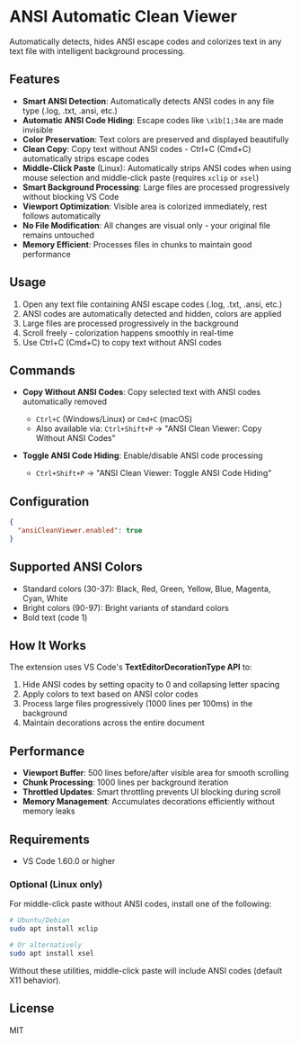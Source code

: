 # ANSI Automatic Clean Viewer

Automatically detects, hides ANSI escape codes and colorizes text in any text file with intelligent background processing.

## Features

- **Smart ANSI Detection**: Automatically detects ANSI codes in any file type (.log, .txt, .ansi, etc.)
- **Automatic ANSI Code Hiding**: Escape codes like `\x1b[1;34m` are made invisible
- **Color Preservation**: Text colors are preserved and displayed beautifully
- **Clean Copy**: Copy text without ANSI codes - Ctrl+C (Cmd+C) automatically strips escape codes
- **Middle-Click Paste** (Linux): Automatically strips ANSI codes when using mouse selection and middle-click paste (requires `xclip` or `xsel`)
- **Smart Background Processing**: Large files are processed progressively without blocking VS Code
- **Viewport Optimization**: Visible area is colorized immediately, rest follows automatically
- **No File Modification**: All changes are visual only - your original file remains untouched
- **Memory Efficient**: Processes files in chunks to maintain good performance

## Usage

1. Open any text file containing ANSI escape codes (.log, .txt, .ansi, etc.)
2. ANSI codes are automatically detected and hidden, colors are applied
3. Large files are processed progressively in the background
4. Scroll freely - colorization happens smoothly in real-time
5. Use Ctrl+C (Cmd+C) to copy text without ANSI codes

## Commands

- **Copy Without ANSI Codes**: Copy selected text with ANSI codes automatically removed
  - `Ctrl+C` (Windows/Linux) or `Cmd+C` (macOS)
  - Also available via: `Ctrl+Shift+P` → "ANSI Clean Viewer: Copy Without ANSI Codes"

- **Toggle ANSI Code Hiding**: Enable/disable ANSI code processing
  - `Ctrl+Shift+P` → "ANSI Clean Viewer: Toggle ANSI Code Hiding"

## Configuration

```json
{
  "ansiCleanViewer.enabled": true
}
```

## Supported ANSI Colors

- Standard colors (30-37): Black, Red, Green, Yellow, Blue, Magenta, Cyan, White
- Bright colors (90-97): Bright variants of standard colors
- Bold text (code 1)

## How It Works

The extension uses VS Code's **TextEditorDecorationType API** to:
1. Hide ANSI codes by setting opacity to 0 and collapsing letter spacing
2. Apply colors to text based on ANSI color codes
3. Process large files progressively (1000 lines per 100ms) in the background
4. Maintain decorations across the entire document

## Performance

- **Viewport Buffer**: 500 lines before/after visible area for smooth scrolling
- **Chunk Processing**: 1000 lines per background iteration
- **Throttled Updates**: Smart throttling prevents UI blocking during scroll
- **Memory Management**: Accumulates decorations efficiently without memory leaks

## Requirements

- VS Code 1.60.0 or higher

### Optional (Linux only)

For middle-click paste without ANSI codes, install one of the following:

```bash
# Ubuntu/Debian
sudo apt install xclip

# Or alternatively
sudo apt install xsel
```

Without these utilities, middle-click paste will include ANSI codes (default X11 behavior).

## License

MIT
